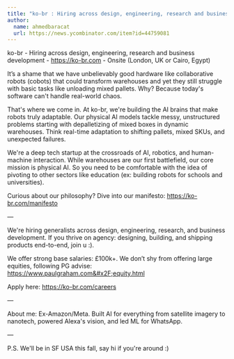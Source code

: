 ```yaml
---
title: "ko-br : Hiring across design, engineering, research and business development"
author:
  name: ahmedbaracat
  url: https://news.ycombinator.com/item?id=44759081
---
```


<JobNavigation />

ko-br - Hiring across design, engineering, research and business development - <a href="https:&#x2F;&#x2F;ko-br.com" rel="nofollow">https:&#x2F;&#x2F;ko-br.com</a> - Onsite (London, UK or Cairo, Egypt)

It’s a shame that we have unbelievably good hardware like collaborative robots (cobots) that could transform warehouses and yet they still struggle with basic tasks like unloading mixed pallets. Why? Because today&#x27;s software can&#x27;t handle real-world chaos.

That&#x27;s where we come in. At ko-br, we&#x27;re building the AI brains that make robots truly adaptable. Our physical AI models tackle messy, unstructured problems starting with depalletizing of mixed boxes in dynamic warehouses. Think real-time adaptation to shifting pallets, mixed SKUs, and unexpected failures.

We&#x27;re a deep tech startup at the crossroads of AI, robotics, and human-machine interaction. While warehouses are our first battlefield, our core mission is physical AI. So you need to be comfortable with the idea of pivoting to other sectors like education (ex: building robots for schools and universities).

Curious about our philosophy? Dive into our manifesto:  <a href="https:&#x2F;&#x2F;ko-br.com&#x2F;manifesto" rel="nofollow">https:&#x2F;&#x2F;ko-br.com&#x2F;manifesto</a>

—

We&#x27;re hiring generalists across design, engineering, research, and business development. If you thrive on agency: designing, building, and shipping products end-to-end, join u :).

We offer strong base salaries: £100k+. 
We don’t shy from offering large equities, following PG advise: <a href="https:&#x2F;&#x2F;www.paulgraham.com&#x2F;equity.html" rel="nofollow">https:&#x2F;&#x2F;www.paulgraham.com&#x2F;equity.html</a>

Apply here: <a href="https:&#x2F;&#x2F;ko-br.com&#x2F;careers" rel="nofollow">https:&#x2F;&#x2F;ko-br.com&#x2F;careers</a>

—

About me: Ex-Amazon&#x2F;Meta. Built AI for everything from satellite imagery to nanotech, powered Alexa&#x27;s vision, and led ML for WhatsApp.

—

P.S. We&#x27;ll be in SF USA this fall, say hi if you&#x27;re around :)
<JobApplication />
